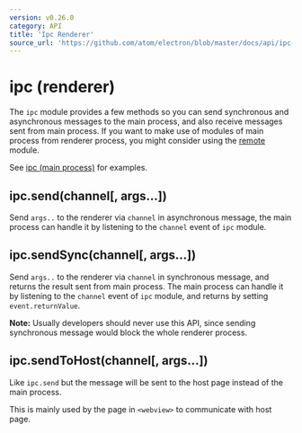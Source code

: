 ```yaml
---
version: v0.26.0
category: API
title: 'Ipc Renderer'
source_url: 'https://github.com/atom/electron/blob/master/docs/api/ipc-renderer.md'
---
```


# ipc (renderer)

The `ipc` module provides a few methods so you can send synchronous and
asynchronous messages to the main process, and also receive messages sent from
main process. If you want to make use of modules of main process from renderer
process, you might consider using the [remote](http://electron.atom.io/docs/v0.26.0/api/remote) module.

See [ipc (main process)](http://electron.atom.io/docs/v0.26.0/api/ipc-main-process) for examples.

## ipc.send(channel[, args...])

Send `args..` to the renderer via `channel` in asynchronous message, the main
process can handle it by listening to the `channel` event of `ipc` module.

## ipc.sendSync(channel[, args...])

Send `args..` to the renderer via `channel` in synchronous message, and returns
the result sent from main process. The main process can handle it by listening to
the `channel` event of `ipc` module, and returns by setting `event.returnValue`.

**Note:** Usually developers should never use this API, since sending
synchronous message would block the whole renderer process.

## ipc.sendToHost(channel[, args...])

Like `ipc.send` but the message will be sent to the host page instead of the
main process.

This is mainly used by the page in `<webview>` to communicate with host page.
